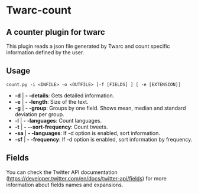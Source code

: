 # Twarc-count
## A counter plugin for twarc

This plugin reads a json file generated by Twarc and count specific information defined by the user.

## Usage

`count.py -i <INFILE> -o <OUTFILE> [-f [FIELDS] ] [ -e [EXTENSION]]`


* **-d** | **- -details**: Gets detailed information.
* **-e** | **- -length**: Size of the text.
* **-g** | **- -group**: Groups by one field. Shows mean, median and standard deviation per group.
* **-l** | **- -languages**: Count languages.
* **-t** | **- --sort-frequency**: Count tweets.
* **-sa** | **- -languages**: If -d option is enabled, sort information.
* **-sf** | **- -frequency**: If -d option is enabled, sort information by frequency.
 
## Fields

You can check the Twitter API documentation (https://developer.twitter.com/en/docs/twitter-api/fields) for
more information about fields names and expansions.
